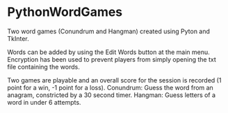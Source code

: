 # PythonWordGames
Two word games (Conundrum and Hangman) created using Pyton and TkInter.

Words can be added by using the Edit Words button at the main menu.
Encryption has been used to prevent players from simply opening the txt file containing the words.

Two games are playable and an overall score for the session is recorded (1 point for a win, -1 point for a loss).
Conundrum: Guess the word from an anagram, constricted by a 30 second timer.
Hangman: Guess letters of a word in under 6 attempts.
